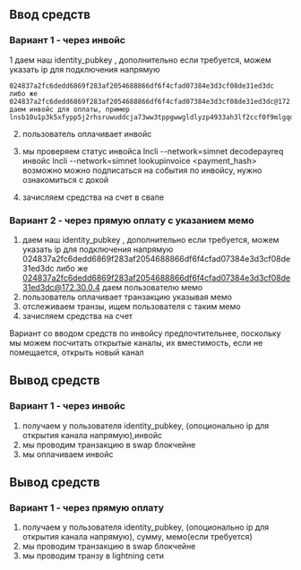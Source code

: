 ## Ввод средств 
### Вариант 1 - через инвойс
1    даем наш identity_pubkey , дополнительно если требуется, можем указать ip для подключения напрямую

    024837a2fc6dedd6869f283af2054688866df6f4cfad07384e3d3cf08de31ed3dc либо же  024837a2fc6dedd6869f283af2054688866df6f4cfad07384e3d3cf08de31ed3dc@172.30.0.4
    даем инвойс для оплаты, пример 
    lnsb10u1p3k5xfypp5j2rhsruwuddcja73ww3tppgwwgldlyzp4933ah3lf2ccf0f9mlgqdqqcqzpgxqyz5vqsp5anx728swc0nkxe9vedxhf3ad6068h3sasn0zywgm5jkjad2l0kpq9qyyssqx80x0zwj82jzwlvnadh6v5rj23fq3sky6r6yga4fx4nqu2u6edd4x68pf7v7gfwtcj3ntjpuahhz74cr5hs62q3zsp5du6njd4tm2eqqjqf0rt

2. пользователь оплачивает инвойс

3. мы проверяем статус инвойса
lncli --network=simnet decodepayreq инвойс
 lncli --network=simnet lookupinvoice <payment_hash>
возможно можно подписаться на события по инвойсу, нужно ознакомиться с докой

4. зачисляем средства на счет в свапе

### Вариант 2 - через прямую оплату с указанием мемо
1. даем наш identity_pubkey , дополнительно если требуется, можем указать ip для подключения напрямую
    024837a2fc6dedd6869f283af2054688866df6f4cfad07384e3d3cf08de31ed3dc либо же  024837a2fc6dedd6869f283af2054688866df6f4cfad07384e3d3cf08de31ed3dc@172.30.0.4
    даем пользователю мемо
2. пользователь оплачивает транзакцию указывая мемо
3. отслеживаем транзы, ищем пользователя с таким мемо
4. зачисляем средства на счет


Вариант со вводом средств по инвойсу предпочтительнее, поскольку мы можем посчитать открытые каналы, их вместимость, если не помещается, открыть новый канал




## Вывод средств 
### Вариант 1 - через инвойс
1. получаем у пользователя identity_pubkey, (опоционально ip для открытия канала напрямую),инвойс
2. мы проводим транзакцию в swap блокчейне
3. мы оплачиваем инвойс


## Вывод средств 
### Вариант 1 - через прямую оплату
1. получаем у пользователя identity_pubkey, (опоционально ip для открытия канала напрямую), сумму, мемо(если требуется)
2. мы проводим транзакцию в swap блокчейне
3. мы проводим транзу в lightning сети

